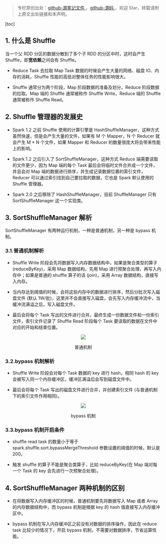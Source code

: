 > 专栏原创出处：[github-源笔记文件 ](https://github.com/GourdErwa/review-notes/tree/master/framework/spark-basis) ，[github-源码 ](https://github.com/GourdErwa/spark-advanced)，欢迎 Star，转载请附上原文出处链接和本声明。

[toc]

## 1. 什么是 Shuffle
当一个父 RDD 分区的数据分散到了多个子 RDD 的分区中时，这时会产生 Shuffle，即**宽依赖**之间会有 Shuffle。
* Reduce Task 去拉取 Map Task 数据的时候会产生大量的网络、磁盘 IO、内存的消耗，Shuffle 性能的高低对整体任务的性能影响很大。

* Shuffle 通常分为两个阶段，Map 阶段数据的准备及划分，Reduce 阶段数据的拉取。Map 端的 Shuffle 通常被称作 Shuffle Write，Reduce 端的 Shuffle 通常被称作 Shuffle Read。

## 2. Shuffle 管理器的发展史
* Spark 1.2 之前 Shuffle 使用的计算引擎是 HashShuffleManager，这种方式虽然快速，但是会产生大量的文件，如果有 M 个 Mapper，N 个 Reducer 就会产生 M * N 个文件，如果 Mapper 和 Reducer 的数量很庞大将会带来性能上的影响。

* Spark 1.2 之后引入了 SortShuffleManager，这种方式 Reduce 端需要读取的文件更少，因为 Map 端的每个 Task 最后会将临时文件合并成一个文件，并且会对 Map 端的数据进行排序，并生成记录数据位置的索引文件，Reducer 可以通过索引找到自己要拉取的数据，它也是 Spark 默认使用的 Shuffle 管理器。

* Spark 2.0 之后移除了 HashShuffleManager，目前 ShuffleManager 只有 SortShuffleManager 这一个实现类。

## 3. SortShuffleManager 解析
SortShuffleManager 有两种运行机制，一种是普通机制，另一种是 bypass 机制。

### 3.1.普通机制解析
* Shuffle Write 阶段会先将数据写入内存数据结构中，如果是聚合类型的算子 (reduceByKey)，采用 Map 数据结构，先用 Map 进行预聚合处理，再写入内存中；如果是普通的 shuffle 算子的话 (join)，采用 Array 数据结构，直接写入内存。

* 当内存达到阈值的时候，会将这些内存中的数据进行排序，然后分批次写入磁盘文件 (默认 1W/批)，这里并不会直接写入磁盘，会先写入内存缓冲流中，当缓冲流满溢之后，写入磁盘文件。

* 最后会将每个 Task 写出的文件进行合并，最终生成一份数据文件和一份索引文件，索引文件记录了 Shuffle Read 阶段每个 Task 要读取的数据在文件中对应的开始和结束位置。

<div align="center">
    <img src="https://ipic-review-notes.oss-cn-beijing.aliyuncs.com/2020-02-16-shuffle-putong.png">
    <p> 普通机制 </p>
</div>

### 3.2.bypass 机制解析
* Shuffle Write 阶段会对每个 Task 数据的 key 进行 hash，相同 hash 的 key 会被写入同一个内存缓冲区，缓冲区满溢后会写到磁盘文件中。

* 最后会将每个 Task 写出的磁盘文件进行合并，并创建索引文件 (与普通机制下的索引文件作用相同)。

<div align="center">
    <img src="https://ipic-review-notes.oss-cn-beijing.aliyuncs.com/2020-02-16-shuffle-bypass.png">
    <p>bypass 机制 </p>
</div>

### 3.3.bypass 机制开启条件
* shuffle read task 的数量小于等于 spark.shuffle.sort.bypassMergeThreshold 参数设置的阈值的时候，默认是 200。

* 触发 shuffle 的算子不能是聚合类算子，比如 reduceByKey(在 Map 端对每一个 Task 的 key 会先进行一次预聚合处理)。

## 4. SortShuffleManager 两种机制的区别
* 在将数据写入内存缓冲区的时候，普通机制要先将数据写入 Map 或者 Array 的内存数据结构中，而 bypass 机制是根据 key 的 hash 值直接写入内存缓冲区中。

* bypass 机制在写入内存缓冲区之前没有对数据的排序操作，因此在 reduce task 比较少的情况下，开启 bypass 机制，不需要对数据排序，节省运算性能。